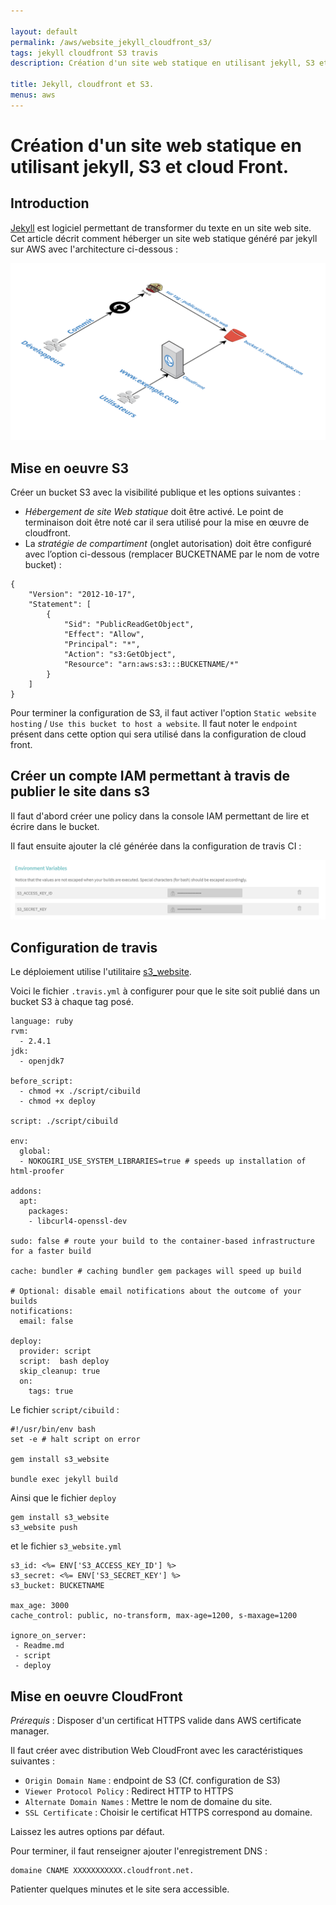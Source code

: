 ```yaml
---

layout: default
permalink: /aws/website_jekyll_cloudfront_s3/
tags: jekyll cloudfront S3 travis
description: Création d'un site web statique en utilisant jekyll, S3 et cloud Front en utilisant travici pour publier le site.

title: Jekyll, cloudfront et S3.
menus: aws
---
```

# Création d'un site web statique en utilisant jekyll, S3 et cloud Front.

## Introduction

[Jekyll](https://jekyllrb.com/) est logiciel permettant de transformer du texte en un site web site.
Cet article décrit comment héberger un site web statique généré par jekyll sur AWS avec l'architecture ci-dessous :

<img src="/images/jekyll_s3_cloudfront.png" width="512" class="img-fluid border rounded" alt="jekyll_s3_cloudfront">

## Mise en oeuvre S3

Créer un bucket S3 avec la visibilité publique et les options suivantes :
- _Hébergement de site Web statique_ doit être activé. Le point de terminaison doit être noté car il sera utilisé pour la mise en œuvre de cloudfront.
- La _stratégie de compartiment_ (onglet autorisation) doit être configuré avec l’option ci-dessous (remplacer BUCKETNAME par le nom de votre bucket) :
````
{
    "Version": "2012-10-17",
    "Statement": [
        {
            "Sid": "PublicReadGetObject",
            "Effect": "Allow",
            "Principal": "*",
            "Action": "s3:GetObject",
            "Resource": "arn:aws:s3:::BUCKETNAME/*"
        }
    ]
}
````

Pour terminer la configuration de S3, il faut activer l'option `Static website hosting` / `Use this bucket to host a website`.
Il faut noter le `endpoint` présent dans cette option qui sera utilisé dans la configuration de cloud front.
## Créer un compte IAM permettant à travis de publier le site dans s3

Il faut d'abord créer une policy dans la console IAM permettant de lire et écrire dans le bucket.

Il faut ensuite ajouter la clé générée dans la configuration de travis CI :

<img src="/images/jekyll_s3_config_travis.png" width="512" class="img-fluid border rounded" alt="jekyll_s3_travisconfig">

## Configuration de travis

Le déploiement  utilise l'utilitaire [s3_website](https://www.npmjs.com/package/s3-website).

Voici le fichier `.travis.yml` à configurer pour que le site soit publié dans un bucket S3 à chaque tag posé.
````
language: ruby
rvm:
  - 2.4.1
jdk:
  - openjdk7

before_script:
  - chmod +x ./script/cibuild
  - chmod +x deploy

script: ./script/cibuild

env:
  global:
  - NOKOGIRI_USE_SYSTEM_LIBRARIES=true # speeds up installation of html-proofer

addons:
  apt:
    packages:
    - libcurl4-openssl-dev

sudo: false # route your build to the container-based infrastructure for a faster build

cache: bundler # caching bundler gem packages will speed up build

# Optional: disable email notifications about the outcome of your builds
notifications:
  email: false

deploy:
  provider: script
  script:  bash deploy
  skip_cleanup: true
  on:
    tags: true
````

Le fichier `script/cibuild` :
````
#!/usr/bin/env bash
set -e # halt script on error

gem install s3_website

bundle exec jekyll build
````

Ainsi que le fichier `deploy`

````
gem install s3_website
s3_website push
````

et le fichier `s3_website.yml`
````
s3_id: <%= ENV['S3_ACCESS_KEY_ID'] %>
s3_secret: <%= ENV['S3_SECRET_KEY'] %>
s3_bucket: BUCKETNAME

max_age: 3000
cache_control: public, no-transform, max-age=1200, s-maxage=1200

ignore_on_server:
 - Readme.md
 - script
 - deploy
````
## Mise en oeuvre CloudFront

*Prérequis* : Disposer d'un certificat HTTPS valide dans AWS certificate manager.

Il faut créer avec distribution Web CloudFront avec les caractéristiques suivantes :
- `Origin Domain Name` : endpoint de S3 (Cf. configuration de S3)
- `Viewer Protocol Policy` : Redirect HTTP to HTTPS
- `Alternate Domain Names` : Mettre le nom de domaine du site.
- `SSL Certificate` : Choisir le certificat HTTPS correspond au domaine.

Laissez les autres options par défaut.

Pour terminer, il faut renseigner ajouter l'enregistrement DNS :
````
domaine CNAME XXXXXXXXXXX.cloudfront.net.
````

Patienter quelques minutes et le site sera accessible.

